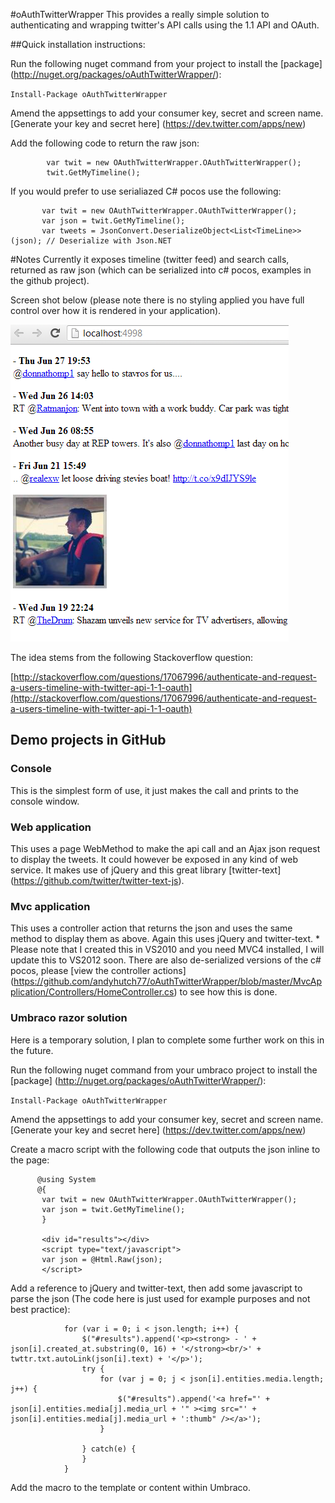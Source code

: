 #oAuthTwitterWrapper
This provides a really simple solution to authenticating and wrapping twitter's API calls using the 1.1 API and OAuth.

##Quick installation instructions:

Run the following nuget command from your project to install the [package] (http://nuget.org/packages/oAuthTwitterWrapper/):

`Install-Package oAuthTwitterWrapper`

Amend the appsettings to add your consumer key, secret and screen name. [Generate your key and secret here] (https://dev.twitter.com/apps/new)

Add the following code to return the raw json:

            var twit = new OAuthTwitterWrapper.OAuthTwitterWrapper();
            twit.GetMyTimeline();

If you would prefer to use serialiazed C# pocos use the following:

           var twit = new OAuthTwitterWrapper.OAuthTwitterWrapper();
           var json = twit.GetMyTimeline();
           var tweets = JsonConvert.DeserializeObject<List<TimeLine>>(json); // Deserialize with Json.NET

#Notes
Currently it exposes timeline (twitter feed) and search calls, returned as raw json (which can be serialized into c# pocos, examples in the github project).

Screen shot below (please note there is no styling applied you have full control over how it is rendered in your application).

![Demo MVC Web App output](./ScreenShot.PNG "Demo MVC Web App output")

The idea stems from the following Stackoverflow question:

[http://stackoverflow.com/questions/17067996/authenticate-and-request-a-users-timeline-with-twitter-api-1-1-oauth](http://stackoverflow.com/questions/17067996/authenticate-and-request-a-users-timeline-with-twitter-api-1-1-oauth)

## Demo projects in GitHub

### Console
This is the simplest form of use, it just makes the call and prints to the console window.

### Web application 
This uses a page WebMethod to make the api call and an Ajax json request to display the tweets.
It could however be exposed in any kind of web service.
It makes use of jQuery and this great library [twitter-text] (https://github.com/twitter/twitter-text-js).

### Mvc application 
This uses a controller action that returns the json and uses the same method to display them as above.
Again this uses jQuery and twitter-text. * Please note that I created this in VS2010 and you need MVC4 installed, I will update this to VS2012 soon.
There are also de-serialized versions of the c# pocos, please [view the controller actions] (https://github.com/andyhutch77/oAuthTwitterWrapper/blob/master/MvcApplication/Controllers/HomeController.cs) to see how this is done.

### Umbraco razor solution 
Here is a temporary solution, I plan to complete some further work on this in the future.

Run the following nuget command from your umbraco project to install the [package] (http://nuget.org/packages/oAuthTwitterWrapper/):

`Install-Package oAuthTwitterWrapper`

Amend the appsettings to add your consumer key, secret and screen name. [Generate your key and secret here] (https://dev.twitter.com/apps/new)

Create a macro script with the following code that outputs the json inline to the page:

          @using System
          @{
           var twit = new OAuthTwitterWrapper.OAuthTwitterWrapper();
           var json = twit.GetMyTimeline();
           }

           <div id="results"></div>
           <script type="text/javascript">
           var json = @Html.Raw(json);
           </script>
           
Add a reference to jQuery and twitter-text, then add some javascript to parse the json (The code here is just used for example purposes and not best practice):

                for (var i = 0; i < json.length; i++) {
                    $("#results").append('<p><strong> - ' + json[i].created_at.substring(0, 16) + '</strong><br/>' + twttr.txt.autoLink(json[i].text) + '</p>');
                    try {
                        for (var j = 0; j < json[i].entities.media.length; j++) {
                            $("#results").append('<a href="' + json[i].entities.media[j].media_url + '" ><img src="' + json[i].entities.media[j].media_url + ':thumb" /></a>');
                        }

                    } catch(e) {
                    }
                }
               
Add the macro to the template or content within Umbraco.
           
